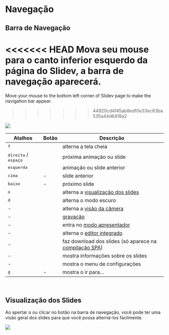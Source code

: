 # Navegação

## Barra de Navegação

<<<<<<< HEAD
Mova seu mouse para o canto inferior esquerdo da página do Slidev, a barra de navegação aparecerá.
=======
Move your mouse to the bottom left corner of Slidev page to make the navigation bar appear.
>>>>>>> 44920cd4f45ab8edf0e33ec63ba535a44d6418a2

![](/screenshots/navbar.png)

| Atalhos                                | Botão                                                                                 | Descrição                                                                                              |
| -------------------------------------- | ------------------------------------------------------------------------------------- | ------------------------------------------------------------------------------------------------------ |
| <kbd>f</kbd>                           | <carbon-maximize class="inline-icon-btn"/> <carbon-minimize class="inline-icon-btn"/> | alterna a tela cheia                                                                                   |
| <kbd>direita</kbd> / <kbd>espaço</kbd> | <carbon-arrow-right class="inline-icon-btn"/>                                         | próxima animação ou slide                                                                              |
| <kbd>esquerda</kbd>                    | <carbon-arrow-left class="inline-icon-btn"/>                                          | animação ou slide anterior                                                                             |
| <kbd>cima</kbd>                        | -                                                                                     | slide anterior                                                                                         |
| <kbd>baixo</kbd>                       | -                                                                                     | próximo slide                                                                                          |
| <kbd>o</kbd>                           | <carbon-apps class="inline-icon-btn"/>                                                | alterna a [visualização dos slides](#visualizacao-dos-slides)                                          |
| <kbd>d</kbd>                           | <carbon-sun class="inline-icon-btn"/> <carbon-moon class="inline-icon-btn"/>          | alterna o modo escuro                                                                                  |
| -                                      | <carbon-user-avatar class="inline-icon-btn"/>                                         | alterna a [visão da câmera](/guide/recording#visao-da-camera)                                          |
| -                                      | <carbon-video class="inline-icon-btn"/>                                               | [gravação](/guide/recording)                                                                           |
| -                                      | <carbon-user-speaker class="inline-icon-btn"/>                                        | entra no [modo apresentador](/guide/presenter-mode)                                                    |
| -                                      | <carbon-edit class="inline-icon-btn"/>                                                | alterna o [editor integrado](/guide/editors#editor-integrado)                                          |
| -                                      | <carbon-download class="inline-icon-btn"/>                                            | faz download dos slides (só aparece na [compilação SPA](/guide/exporting#single-page-application-spa)) |
| -                                      | <carbon-information class="inline-icon-btn"/>                                         | mostra informações sobre os slides                                                                     |
| -                                      | <carbon-settings-adjust class="inline-icon-btn"/>                                     | mostra o menu de configurações                                                                         |
| <kbd>g</kbd>                           | -                                                                                     | mostra o ir para...                                                                                    |

<br>

## Visualização dos Slides

Ao apertar <kbd>o</kbd> ou clicar no botão <carbon-apps class="inline-icon-btn"/> na barra de navegação, você pode ter uma visão geral dos slides para que você possa alterná-los facilmente.

![](/screenshots/slides-overview.png)
